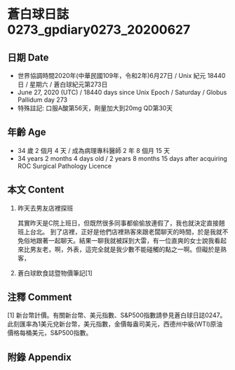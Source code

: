 [_metadata_:encoding]: - "utf-8"
[_metadata_:language]: - "zh-Hant-TW"
[_metadata_:fileformat]: - "markdown"
[_metadata_:MIME_type]: - "text/plain"
[_metadata_:markdown_version]: - "commonmark version 0.29"
[_metadata_:markdown_spec]: - "https://spec.commonmark.org/0.29/"

# 蒼白球日誌0273_gpdiary0273_20200627 #

## 日期 Date ##

* 世界協調時間2020年(中華民國109年，令和2年)6月27日 / Unix 紀元 18440 日 / 星期六 / 蒼白球紀元第273日
* June 27, 2020 (UTC) / 18440 days since Unix Epoch / Saturday / Globus Pallidum day 273
* 特殊註記: 口服A酸第56天，劑量加大到20mg QD第30天

## 年齡 Age ##

* 34 歲 2 個月 4 天 / 成為病理專科醫師 2 年 8 個月 15 天
* 34 years 2 months 4 days old / 2 years 8 months 15 days after acquiring ROC Surgical Pathology Licence

## 本文 Content ##

1. 昨天去男友店裡探班

    其實昨天是C院上班日，但既然很多同事都偷偷放連假了，我也就決定直接翹班上台北。
    到了店裡，正好是他們店裡熟客來跟老闆聊天的時間，於是我就不免俗地跟著一起聊天。結果一聊我就被踩到大雷，有一位直爽的女士說我看起來比男友老，啊，外表，這完全就是我少數不能碰觸的點之一啊。但礙於是熟客，
    
2. 蒼白球飲食誌暨物價筆記[1]

    

## 注釋 Comment ##

[1] 新台幣計價。有關新台幣、美元指數、S&P500指數請參見蒼白球日誌0247。此刻匯率為1美元兌新台幣，美元指數，金價每盎司美元，西德州中級(WTI)原油價格每桶美元，S&P500指數。



## 附錄 Appendix ##

